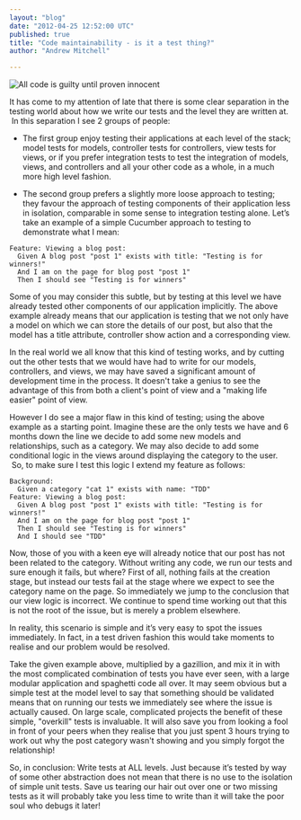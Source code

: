 ```yaml
---
layout: "blog"
date: "2012-04-25 12:52:00 UTC"
published: true
title: "Code maintainability - is it a test thing?"
author: "Andrew Mitchell"

---
```


![All code is guilty until proven innocent](http://farm8.staticflickr.com/7239/7112521903_1a6df93dee.jpg)

It has come to my attention of late that there is some clear separation in the testing world about how we write our tests and the level they are written at. &nbsp;In this separation I see 2 groups of people:

- The first group enjoy testing their applications at each level of the stack; model tests for models, controller tests for controllers, view tests for views, or if you prefer integration tests to test the integration of models, views, and controllers and all your other code as a whole, in a much more high level fashion.&nbsp;

- The second group prefers a slightly more loose approach to testing; they favour the approach of testing components of their application less in isolation, comparable in some sense to integration testing alone. Let’s take an example of a simple Cucumber approach to testing to demonstrate what I mean:

```
Feature: Viewing a blog post:
  Given A blog post "post 1" exists with title: "Testing is for winners!"
  And I am on the page for blog post "post 1"
  Then I should see "Testing is for winners"
```

Some of you may consider this subtle, but by testing at this level we have already tested other components of our application implicitly. The above example already means that our application is testing that we not only have a model on which we can store the details of our post, but also that the model has a title attribute, controller show action and a corresponding view.

In the real world we all know that this kind of testing works, and by cutting out the other tests that we would have had to write for our models, controllers, and views, we may have saved a significant amount of development time in the process. It doesn't take a genius to see the advantage of this from both a client's point of view and a "making life easier" point of view.

However I do see a major flaw in this kind of testing; using the above example as a starting point. Imagine these are the only tests we have and 6 months down the line we decide to add some new models and relationships, such as a category. We may also decide to add some conditional logic in the views around displaying the category to the user. &nbsp;So, to make sure I test this logic I extend my feature as follows:

```
Background:
  Given a category "cat 1" exists with name: "TDD"
Feature: Viewing a blog post:
  Given A blog post "post 1" exists with title: "Testing is for winners!"
  And I am on the page for blog post "post 1"
  Then I should see "Testing is for winners"
  And I should see "TDD"
```

Now, those of you with a keen eye will already notice that our post has not been related to the category. Without writing any code, we run our tests and sure enough it fails, but where? First of all, nothing fails at the creation stage, but instead our tests fail at the stage where we expect to see the category name on the page. So immediately we jump to the conclusion that our view logic is incorrect. We continue to spend time working out that this is not the root of the issue, but is merely a problem elsewhere.

In reality, this scenario is simple and it’s very easy to spot the issues immediately. In fact, in a test driven fashion this would take moments to realise and our problem would be resolved.

Take the given example above, multiplied by a gazillion, and mix it in with the most complicated combination of tests you have ever seen, with a large modular application and spaghetti code all over. It may seem obvious but a simple test at the model level to say that something should be validated means that on running our tests we immediately see where the issue is actually caused. On large scale, complicated projects the benefit of these simple, "overkill" tests is invaluable. It will also save you from looking a fool in front of your peers when they realise that you just spent 3 hours trying to work out why the post category wasn't showing and you simply forgot the relationship!

So, in conclusion: Write tests at ALL levels. Just because it’s tested by way of some other abstraction does not mean that there is no use to the isolation of simple unit tests. Save us tearing our hair out over one or two missing tests as it will probably take you less time to write than it will take the poor soul who debugs it later!


